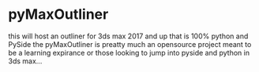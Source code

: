 # pyMaxOutliner
this will host an outliner for 3ds max 2017 and up that is 100% python and PySide
the pyMaxOutliner is preatty much an opensource project meant to be a learning expirance or those looking to jump into pyside and python in 3ds max...

